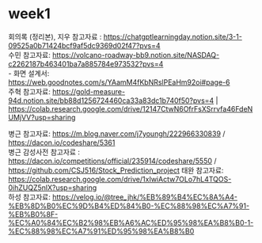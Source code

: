 # week1

회의록 (정리본), 지우 참고자료 : https://chatgptlearningday.notion.site/3-1-09525a0b71424bcf9af5dc9369d02f47?pvs=4  
수민 참고자료:  https://volcano-roadway-bb9.notion.site/NASDAQ-c2262187b463401ba7a885784e973532?pvs=4   
    - 화면 설계서: https://web.goodnotes.com/s/YAamM4fKbNRslPEaHm92oi#page-6   
주혁 참고자료:  https://gold-measure-94d.notion.site/bb88d1256724460ca33a83dc1b740f50?pvs=4  | https://colab.research.google.com/drive/12147CtwN6OfrFsXSrrvfa46FdeNUMjVV?usp=sharing <p>
병근 참고자료:  https://m.blog.naver.com/j7youngh/222966330839   /   https://dacon.io/codeshare/5361  
병근 감성사전 참고자료 : https://dacon.io/competitions/official/235914/codeshare/5550   /  https://github.com/CSJ516/Stock_Prediction_project
태완 참고자료:  https://colab.research.google.com/drive/1xIwiActw7OLo7hL4TQOS-0ihZUQZ5nlX?usp=sharing   
하성 참고자료:  https://velog.io/@tree_jhk/%EB%89%B4%EC%8A%A4-%EB%8D%B0%EC%9D%B4%ED%84%B0-%EC%88%98%EC%A7%91-%EB%B0%8F-%EC%A0%84%EC%B2%98%EB%A6%AC%ED%95%98%EA%B8%B0-1-%EC%88%98%EC%A7%91%ED%95%98%EA%B8%B0

